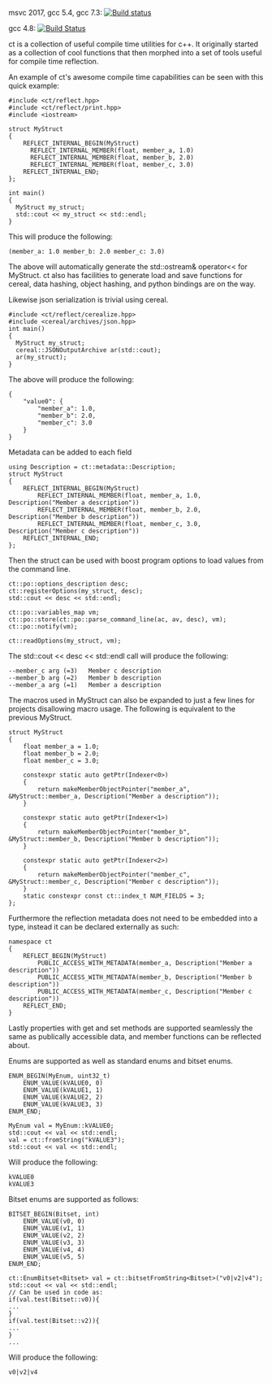 msvc 2017, gcc 5.4, gcc 7.3: [![Build status](https://ci.appveyor.com/api/projects/status/nuxy51ymuak4ab7x/branch/master?svg=true)](https://ci.appveyor.com/project/dtmoodie/ct/branch/master)

gcc 4.8: [![Build Status](https://travis-ci.org/dtmoodie/ct.svg?branch=master)](https://travis-ci.org/dtmoodie/ct)


ct is a collection of useful compile time utilities for c++.  It originally started as a collection of cool functions that then morphed into a set of tools useful for compile time reflection.

An example of ct's awesome compile time capabilities can be seen with this quick example:


    #include <ct/reflect.hpp>
    #include <ct/reflect/print.hpp>
    #include <iostream>
    
    struct MyStruct
    {
        REFLECT_INTERNAL_BEGIN(MyStruct)
          REFLECT_INTERNAL_MEMBER(float, member_a, 1.0)
          REFLECT_INTERNAL_MEMBER(float, member_b, 2.0)
          REFLECT_INTERNAL_MEMBER(float, member_c, 3.0)
        REFLECT_INTERNAL_END;
    };
    
    int main()
    {
      MyStruct my_struct;
      std::cout << my_struct << std::endl;
    }
This will produce the following:

    (member_a: 1.0 member_b: 2.0 member_c: 3.0)


The above will automatically generate the std::ostream& operator<< for MyStruct.  ct also has facilities to generate load and save functions for cereal, data hashing, object hashing, and python bindings are on the way.

Likewise json serialization is trivial using cereal.

    #include <ct/reflect/cerealize.hpp>
    #include <cereal/archives/json.hpp>
    int main()
    {
      MyStruct my_struct;
      cereal::JSONOutputArchive ar(std::cout);
      ar(my_struct);
    }

The above will produce the following:

    {
        "value0": {
            "member_a": 1.0,
            "member_b": 2.0,
            "member_c": 3.0
        }
    }


Metadata can be added to each field


    using Description = ct::metadata::Description;
    struct MyStruct
    {
        REFLECT_INTERNAL_BEGIN(MyStruct)
            REFLECT_INTERNAL_MEMBER(float, member_a, 1.0, Description("Member a description"))
            REFLECT_INTERNAL_MEMBER(float, member_b, 2.0, Description("Member b description"))
            REFLECT_INTERNAL_MEMBER(float, member_c, 3.0, Description("Member c description"))
        REFLECT_INTERNAL_END;
    };

Then the struct can be used with boost program options to load values from the command line.

    ct::po::options_description desc;
    ct::registerOptions(my_struct, desc);
    std::cout << desc << std::endl;

    ct::po::variables_map vm;
    ct::po::store(ct::po::parse_command_line(ac, av, desc), vm);
    ct::po::notify(vm);

    ct::readOptions(my_struct, vm);

The std::cout << desc << std::endl call will produce the following:

    --member_c arg (=3)   Member c description
    --member_b arg (=2)   Member b description
    --member_a arg (=1)   Member a description


The macros used in MyStruct can also be expanded to just a few lines for projects disallowing macro usage.  The following is equivalent to the previous MyStruct.

    struct MyStruct
    {
        float member_a = 1.0;
        float member_b = 2.0;
        float member_c = 3.0;

        constexpr static auto getPtr(Indexer<0>)
        {
            return makeMemberObjectPointer("member_a", &MyStruct::member_a, Description("Member a description"));
        }

        constexpr static auto getPtr(Indexer<1>)
        {
            return makeMemberObjectPointer("member_b", &MyStruct::member_b, Description("Member b description"));
        }

        constexpr static auto getPtr(Indexer<2>)
        {
            return makeMemberObjectPointer("member_c", &MyStruct::member_c, Description("Member c description"));
        }
        static constexpr const ct::index_t NUM_FIELDS = 3;
    };

Furthermore the reflection metadata does not need to be embedded into a type, instead it can be declared externally as such:

    namespace ct
    {
        REFLECT_BEGIN(MyStruct)
            PUBLIC_ACCESS_WITH_METADATA(member_a, Description("Member a description"))
            PUBLIC_ACCESS_WITH_METADATA(member_b, Description("Member b description"))
            PUBLIC_ACCESS_WITH_METADATA(member_c, Description("Member c description"))
        REFLECT_END;
    }

Lastly properties with get and set methods are supported seamlessly the same as publically accessible data, and member functions can be reflected about.

Enums are supported as well as standard enums and bitset enums.

    ENUM_BEGIN(MyEnum, uint32_t)
        ENUM_VALUE(kVALUE0, 0)
        ENUM_VALUE(kVALUE1, 1)
        ENUM_VALUE(kVALUE2, 2)
        ENUM_VALUE(kVALUE3, 3)
    ENUM_END;

    MyEnum val = MyEnum::kVALUE0;
    std::cout << val << std::endl;
    val = ct::fromString("kVALUE3");
    std::cout << val << std::endl;

Will produce the following:

    kVALUE0
    kVALUE3

Bitset enums are supported as follows:


    BITSET_BEGIN(Bitset, int)
        ENUM_VALUE(v0, 0)
        ENUM_VALUE(v1, 1)
        ENUM_VALUE(v2, 2)
        ENUM_VALUE(v3, 3)
        ENUM_VALUE(v4, 4)
        ENUM_VALUE(v5, 5)
    ENUM_END;

    ct::EnumBitset<Bitset> val = ct::bitsetFromString<Bitset>("v0|v2|v4");
    std::cout << val << std::endl;
    // Can be used in code as:
    if(val.test(Bitset::v0)){
    ...
    }
    if(val.test(Bitset::v2)){
    ...
    }
    ...

Will produce the following:

    v0|v2|v4
